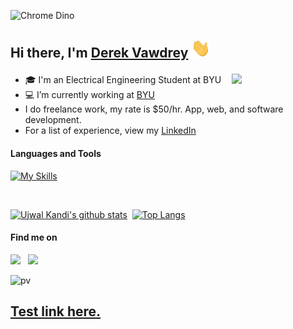 
![Chrome Dino](https://mir-s3-cdn-cf.behance.net/project_modules/max_1200/4ff07986208593.5d9a654e92f36.gif)


<h2 align="left">Hi there, I'm <a href="https://www.linkedin.com/in/derek-vawdrey-536161b2/" target="_blank" rel="noopener noreferrer">Derek Vawdrey</a> <img src="https://raw.githubusercontent.com/ABSphreak/ABSphreak/master/gifs/Hi.gif" height="30" />
 
<a href="https://github.com/derekvawdrey"><img align='right' src='https://github.com/UjwalKandi/UjwalKandi/blob/changes-to-readme/svg/87202985-820dcb80-c2b6-11ea-9f56-7ec461c497c3.gif' width='150"'></a></h2>

- 🎓 I'm an Electrical Engineering Student at BYU
- 💻 I’m currently working at [BYU](https://education.byu.edu/)
- I do freelance work, my rate is $50/hr. App, web, and software development.
- For a list of experience, view my [LinkedIn](https://www.linkedin.com/in/derek-vawdrey-536161b2/details/experience/)

#### Languages and Tools 
[![My Skills](https://skillicons.dev/icons?i=vue,ts,sass,redis,react,raspberrypi,py,postman,postgres,php,nodejs,nginx,mysql,linux,jquery,js,java,html,css,bootstrap,heroku,gradle,git,flutter,firebase,docker,django,c,cpp,aws,androidstudio)](https://skillicons.dev)

<br />

[![Ujwal Kandi's github stats](https://github-readme-stats.ujwalkandi.vercel.app/api?username=derekvawdrey&count_private=true&show_icons=true&theme=blue-green&hide_rank=false&hide=stars&include_all_commits=true)](https://github.com/derekvawdrey?tab=repositories)&nbsp;&nbsp;[![Top Langs](https://github-readme-stats.ujwalkandi.vercel.app/api/top-langs/?username=derekvawdrey&layout=compact&langs_count=6&theme=blue-green)](https://github.com/derekvawdrey)


#### Find me on  

 <p align='left'>
   <a href="https://www.linkedin.com/in/derek-vawdrey-536161b2/" target="_blank"><img height="25" src="https://raw.githubusercontent.com/UjwalKandi/UjwalKandi/changes-to-readme/svg/linkedin%20rect.svg"></a>&nbsp;&nbsp;
 <a href="https://github.com/derekvawdrey" target="_blank"><img height="25" src="https://raw.githubusercontent.com/UjwalKandi/UjwalKandi/changes-to-readme/svg/github%20rect.svg"></a>&nbsp;&nbsp;
 
 </p>

![pv](https://pageview.vercel.app/?github_user=derekvawdrey)

<a href="dreemobile://dree.com">Test link here.</a>
-----

